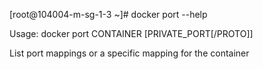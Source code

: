
[root@104004-m-sg-1-3 ~]# docker port --help

Usage:	docker port CONTAINER [PRIVATE_PORT[/PROTO]]

List port mappings or a specific mapping for the container